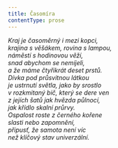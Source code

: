 ```yaml
---
title: Časomíra
contentType: prose
---
```


_Kraj je časoměrný i mezi kopci,  
krajina s věšákem, rovina s lampou,  
náměstí s hodinovou věží,  
snad abychom se nemíjeli,  
a že máme čtyřikrát deset prstů.  
Dívka pod průsvitnou látkou  
je ustrnutí světla, jako by srostlo  
v rozkmitaný bič, který se dere ven  
z jejích šatů jak hvězda půlnocí,  
jak křídlo skalní průrvy.  
Ospalost roste z černého kořene  
slasti nebo zapomnění,  
připusť, že samota není víc  
než klíčový stav univerzální._
